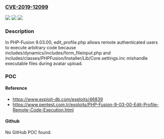 ### [CVE-2019-12099](https://cve.mitre.org/cgi-bin/cvename.cgi?name=CVE-2019-12099)
![](https://img.shields.io/static/v1?label=Product&message=n%2Fa&color=blue)
![](https://img.shields.io/static/v1?label=Version&message=n%2Fa&color=blue)
![](https://img.shields.io/static/v1?label=Vulnerability&message=n%2Fa&color=brighgreen)

### Description

In PHP-Fusion 9.03.00, edit_profile.php allows remote authenticated users to execute arbitrary code because includes/dynamics/includes/form_fileinput.php and includes/classes/PHPFusion/Installer/Lib/Core.settings.inc mishandle executable files during avatar upload.

### POC

#### Reference
- https://www.exploit-db.com/exploits/46839
- https://www.pentest.com.tr/exploits/PHP-Fusion-9-03-00-Edit-Profile-Remote-Code-Execution.html

#### Github
No GitHub POC found.

